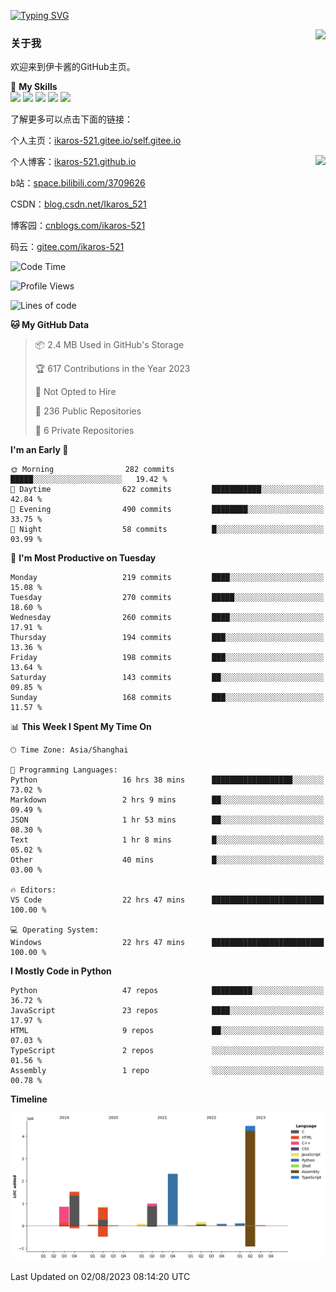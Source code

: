 [![Typing SVG](https://readme-typing-svg.herokuapp.com?size=25&duration=2500&color=8C43EA&vCenter=true&width=200&height=40&lines=Hi+Welcome+%F0%9F%91%8B%F0%9F%8F%BB;I'm+Love丶伊卡洛斯)](https://git.io/typing-svg)

<a href="#">
  <img align="right" src="https://github-readme-stats.vercel.app/api?username=Ikaros-521&count_private=true&show_icons=true&bg_color=15,f2f7fd,E0EAFC" />
</a>

### 关于我

欢迎来到伊卡酱的GitHub主页。

🌟 **My Skills**  
![](https://img.shields.io/badge/-C-A8B9CC?style=flat-square&logo=C&logoColor=fff)
![](https://img.shields.io/badge/-Python-3776AB?style=flat-square&logo=Python&logoColor=fff)
![](https://img.shields.io/badge/-JavaScript-F7DF1E?style=flat-square&logo=JavaScript&logoColor=fff)
![](https://img.shields.io/badge/-C++-00599C?style=flat-square&logo=Cpp&logoColor=fff)
![](https://img.shields.io/badge/-Linux-000000?style=flat-square&logo=Linux&logoColor=fff)

了解更多可以点击下面的链接：  

个人主页：[ikaros-521.gitee.io/self.gitee.io](https://ikaros-521.gitee.io/self.gitee.io/)  

<img align='right' src="https://github.com/Ikaros-521/Ikaros-521/assets/40910637/3a5e50bc-91dc-4aa5-b7a0-8b27ad1c2b33" height="432">

个人博客：[ikaros-521.github.io](https://ikaros-521.github.io/)  

b站：[space.bilibili.com/3709626](https://space.bilibili.com/3709626)  

CSDN：[blog.csdn.net/Ikaros_521](https://blog.csdn.net/Ikaros_521)  

博客园：[cnblogs.com/ikaros-521](https://www.cnblogs.com/ikaros-521)  

码云：[gitee.com/ikaros-521](https://gitee.com/ikaros-521)  


<!--START_SECTION:waka-->
![Code Time](http://img.shields.io/badge/Code%20Time-538%20hrs%2042%20mins-blue)

![Profile Views](http://img.shields.io/badge/Profile%20Views-16-blue)

![Lines of code](https://img.shields.io/badge/From%20Hello%20World%20I%27ve%20Written-11.6%20million%20lines%20of%20code-blue)

**🐱 My GitHub Data** 

> 📦 2.4 MB Used in GitHub's Storage 
 > 
> 🏆 617 Contributions in the Year 2023
 > 
> 🚫 Not Opted to Hire
 > 
> 📜 236 Public Repositories 
 > 
> 🔑 6 Private Repositories 
 > 
**I'm an Early 🐤** 

```text
🌞 Morning                282 commits         █████░░░░░░░░░░░░░░░░░░░░   19.42 % 
🌆 Daytime                622 commits         ███████████░░░░░░░░░░░░░░   42.84 % 
🌃 Evening                490 commits         ████████░░░░░░░░░░░░░░░░░   33.75 % 
🌙 Night                  58 commits          █░░░░░░░░░░░░░░░░░░░░░░░░   03.99 % 
```
📅 **I'm Most Productive on Tuesday** 

```text
Monday                   219 commits         ████░░░░░░░░░░░░░░░░░░░░░   15.08 % 
Tuesday                  270 commits         █████░░░░░░░░░░░░░░░░░░░░   18.60 % 
Wednesday                260 commits         ████░░░░░░░░░░░░░░░░░░░░░   17.91 % 
Thursday                 194 commits         ███░░░░░░░░░░░░░░░░░░░░░░   13.36 % 
Friday                   198 commits         ███░░░░░░░░░░░░░░░░░░░░░░   13.64 % 
Saturday                 143 commits         ██░░░░░░░░░░░░░░░░░░░░░░░   09.85 % 
Sunday                   168 commits         ███░░░░░░░░░░░░░░░░░░░░░░   11.57 % 
```


📊 **This Week I Spent My Time On** 

```text
🕑︎ Time Zone: Asia/Shanghai

💬 Programming Languages: 
Python                   16 hrs 38 mins      ██████████████████░░░░░░░   73.02 % 
Markdown                 2 hrs 9 mins        ██░░░░░░░░░░░░░░░░░░░░░░░   09.49 % 
JSON                     1 hr 53 mins        ██░░░░░░░░░░░░░░░░░░░░░░░   08.30 % 
Text                     1 hr 8 mins         █░░░░░░░░░░░░░░░░░░░░░░░░   05.02 % 
Other                    40 mins             █░░░░░░░░░░░░░░░░░░░░░░░░   03.00 % 

🔥 Editors: 
VS Code                  22 hrs 47 mins      █████████████████████████   100.00 % 

💻 Operating System: 
Windows                  22 hrs 47 mins      █████████████████████████   100.00 % 
```

**I Mostly Code in Python** 

```text
Python                   47 repos            █████████░░░░░░░░░░░░░░░░   36.72 % 
JavaScript               23 repos            ████░░░░░░░░░░░░░░░░░░░░░   17.97 % 
HTML                     9 repos             ██░░░░░░░░░░░░░░░░░░░░░░░   07.03 % 
TypeScript               2 repos             ░░░░░░░░░░░░░░░░░░░░░░░░░   01.56 % 
Assembly                 1 repo              ░░░░░░░░░░░░░░░░░░░░░░░░░   00.78 % 
```



**Timeline**

![Lines of Code chart](https://raw.githubusercontent.com/Ikaros-521/Ikaros-521/main/assets/bar_graph.png)


 Last Updated on 02/08/2023 08:14:20 UTC
<!--END_SECTION:waka-->


<!--
**Ikaros-521/Ikaros-521** is a ✨ _special_ ✨ repository because its `README.md` (this file) appears on your GitHub profile.

Here are some ideas to get you started:

- 🔭 I’m currently working on ...
- 🌱 I’m currently learning ...
- 👯 I’m looking to collaborate on ...
- 🤔 I’m looking for help with ...
- 💬 Ask me about ...
- 📫 How to reach me: ...
- 😄 Pronouns: ...
- ⚡ Fun fact: ...
-->
